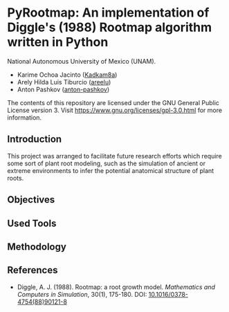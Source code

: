 # PyRootmap: An implementation of Diggle's (1988) Rootmap algorithm written in Python

National Autonomous University of Mexico (UNAM).

- Karime Ochoa Jacinto ([Kadkam8a](https://github.com/Kadkam8a))
- Arely Hilda Luis Tiburcio ([areelu](https://github.com/areelu))
- Anton Pashkov ([anton-pashkov](https://github.com/anton-pashkov))

The contents of this repository are licensed under the GNU General Public License version 3. Visit https://www.gnu.org/licenses/gpl-3.0.html for more information.

## Introduction

This project was arranged to facilitate future research efforts which require some sort of plant root modeling, such as the simulation of ancient or extreme environments to infer the potential anatomical structure of plant roots.

## Objectives



## Used Tools



## Methodology



## References

- Diggle, A. J. (1988). Rootmap: a root growth model. *Mathematics and Computers in Simulation*, 30(1), 175-180. DOI: [10.1016/0378-4754(88)90121-8](https://doi.org/10.1016/0378-4754(88)90121-8)
